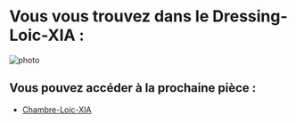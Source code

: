 # Vous vous trouvez dans le Dressing-Loic-XIA :

![photo](https://images-ext-1.discordapp.net/external/exiUeh5sWTEFGBWgzh_yemuFJ4kel_lzKaRom6nOP3M/https/img-3.journaldesfemmes.fr/vo-Pc73LX6fYirS4BGqbnWHE7b8%3D/1500x/smart/24b2e48ee0e14400be55a5ad2fac214e/ccmcms-jdf/10469156-comment-choisir-et-amenager-un-dressing.jpg?width=1005&height=670)

## Vous pouvez accéder à la prochaine pièce :

- [Chambre-Loic-XIA](https://github.com/Yahyabey48/tp-labyrinthe/tree/Chambre-Loic-XIA/Chambre-Loic-XIA.md)

